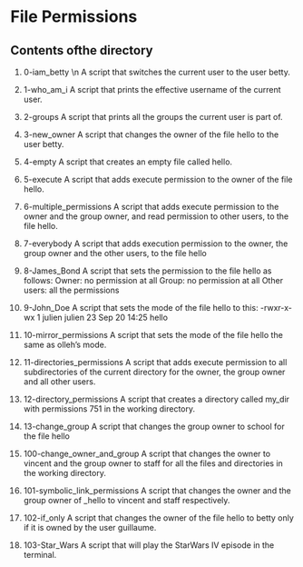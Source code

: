 # File Permissions
## Contents ofthe directory

1. 0-iam_betty
\n A script that switches the current user to the user betty.

2. 1-who_am_i
A script that prints the effective username of the current user.

3.  2-groups
A script that prints all the groups the current user is part of.

4. 3-new_owner
A script that changes the owner of the file hello to the user betty.

5. 4-empty
A script that creates an empty file called hello.

6. 5-execute
A script that adds execute permission to the owner of the file hello.

7. 6-multiple_permissions
A script that adds execute permission to the owner and the group owner, and read permission to other users, to the file hello.

8. 7-everybody
A script that adds execution permission to the owner, the group owner and the other users, to the file hello

9. 8-James_Bond
A script that sets the permission to the file hello as follows:
Owner: no permission at all
Group: no permission at all
Other users: all the permissions

10. 9-John_Doe
A script that sets the mode of the file hello to this:
-rwxr-x-wx 1 julien julien 23 Sep 20 14:25 hello

11. 10-mirror_permissions
A script that sets the mode of the file hello the same as olleh’s mode.

12. 11-directories_permissions
A script that adds execute permission to all subdirectories of the current directory for the owner, the group owner and all other users.

13. 12-directory_permissions
A  script that creates a directory called my_dir with permissions 751 in the working directory.

14. 13-change_group
A script that changes the group owner to school for the file hello

15. 100-change_owner_and_group
A script that changes the owner to vincent and the group owner to staff for all the files and directories in the working directory.

16. 101-symbolic_link_permissions
A script that changes the owner and the group owner of _hello to vincent and staff respectively.

17. 102-if_only
A script that changes the owner of the file hello to betty only if it is owned by the user guillaume.

18. 103-Star_Wars
A script that will play the StarWars IV episode in the terminal.

